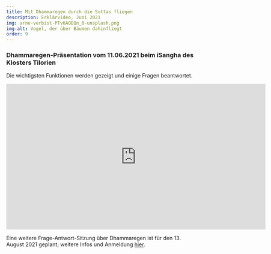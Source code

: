 ```yaml
---
title: Mit Dhammaregen durch die Suttas fliegen 
description: Erklärvideo, Juni 2021
img: arne-verbist-PTv6AOEQn_0-unsplash.png
img-alt: Vogel, der über Bäumen dahinfliegt
order: 9
---
```


### Dhammaregen-Präsentation vom 11.06.2021 beim iSangha des Klosters Tilorien

Die wichtigsten Funktionen werden gezeigt und einige Fragen beantwortet.

<iframe width="690" height="388" src="https://www.youtube-nocookie.com/embed/PB5_pNGTM4w" title="YouTube video player" frameborder="0" allow="accelerometer; autoplay; clipboard-write; encrypted-media; gyroscope; picture-in-picture" allowfullscreen></iframe>

Eine weitere Frage-Antwort-Sitzung über Dhammaregen ist für den 13. August 2021 geplant; weitere Infos und Anmeldung [hier](https://www.samita.be/de/2021/06/28/ancient-teachings-awesome-websites/).